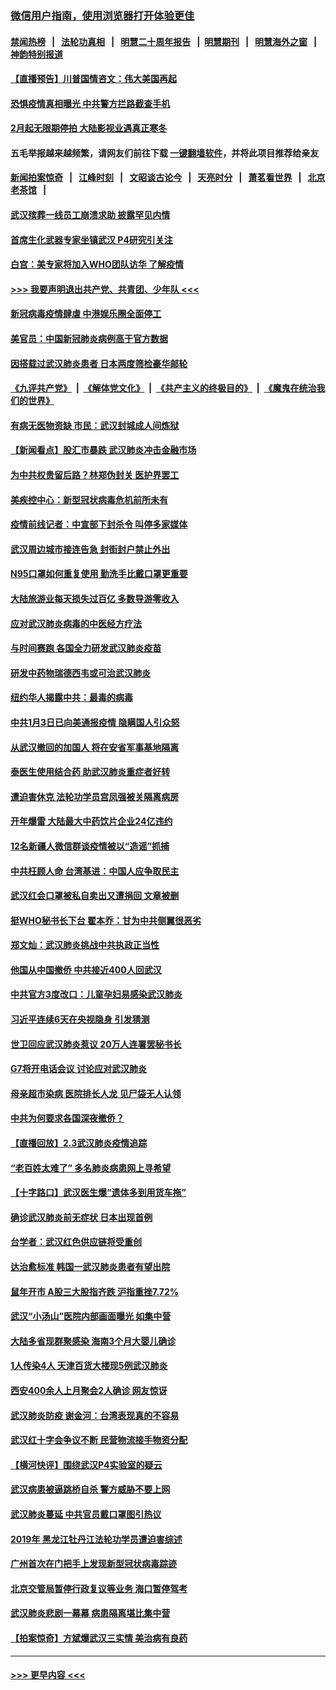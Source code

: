 ### [微信用户指南，使用浏览器打开体验更佳](https://github.com/gfw-breaker/banned-news1/blob/master/indexes/wechat-guide.md?t=0)
#### [禁闻热榜](热点新闻.md?t=0)  &nbsp;&nbsp;|&nbsp;&nbsp; [法轮功真相](https://github.com/gfw-breaker/truth/blob/master/README.md?t=0) &nbsp;&nbsp;|&nbsp;&nbsp; [明慧二十周年报告](https://github.com/gfw-breaker/mh-reports/blob/master/README.md?t=0) &nbsp;&nbsp;|&nbsp;&nbsp;[明慧期刊](https://github.com/gfw-breaker/mh-qikan) &nbsp;&nbsp;|&nbsp;&nbsp; [明慧海外之窗](https://github.com/gfw-breaker/mh-news/blob/master/README.md?t=0) &nbsp;&nbsp;|&nbsp;&nbsp; [神韵特别报道](https://github.com/gfw-breaker/mh-news/blob/master/shenyun.md?t=0)
#### [【直播预告】川普国情咨文：伟大美国再起](../pages/nsc413/n11842079.md?t=02040901) 
#### [恐惧疫情真相曝光 中共警方拦路截查手机](../pages/nsc413/n11842396.md?t=02040901) 
#### [2月起无限期停拍 大陆影视业遇真正寒冬](../pages/nsc413/n11842344.md?t=02040901) 
#### 五毛举报越来越频繁，请网友们前往下载 [一键翻墙软件](https://github.com/gfw-breaker/ssr-accounts)，并将此项目推荐给亲友
#### [新闻拍案惊奇](https://github.com/gfw-breaker/banned-news1/blob/master/pages/link4.md) &nbsp;&nbsp;|&nbsp;&nbsp; [江峰时刻](https://github.com/gfw-breaker/banned-news1/blob/master/pages/link4.md) &nbsp;&nbsp;|&nbsp;&nbsp; [文昭谈古论今](https://github.com/gfw-breaker/banned-news1/blob/master/pages/link4.md) &nbsp;&nbsp;|&nbsp;&nbsp; [天亮时分](https://github.com/gfw-breaker/banned-news1/blob/master/pages/link4.md) &nbsp;&nbsp;|&nbsp;&nbsp; [萧茗看世界](https://github.com/gfw-breaker/banned-news1/blob/master/pages/link4.md) &nbsp;&nbsp;|&nbsp;&nbsp; [北京老茶馆](https://github.com/gfw-breaker/banned-news1/blob/master/pages/link4.md) &nbsp;&nbsp;|&nbsp;&nbsp; 
#### [武汉殡葬一线员工崩溃求助 披露罕见内情](../pages/nsc413/n11842482.md?t=02040901) 
#### [首席生化武器专家坐镇武汉 P4研究引关注](../pages/nsc413/n11842412.md?t=02040901) 
#### [白宫：美专家将加入WHO团队访华 了解疫情](../pages/nsc413/n11842198.md?t=02040901) 
#### [>>> 我要声明退出共产党、共青团、少年队 <<<](https://github.com/begood0513/goodnews/blob/master/quit/letter.md) 
#### [新冠病毒疫情肆虐 中港娱乐圈全面停工](../pages/nsc413/n11842193.md?t=02040901) 
#### [美官员：中国新冠肺炎病例高于官方数据](../pages/nsc413/n11842452.md?t=02040901) 
#### [因搭载过武汉肺炎患者 日本两度筛检豪华邮轮](../pages/nsc413/n11842447.md?t=02040901) 
#### [《九评共产党》](https://github.com/begood0513/9ping.md/blob/master/README.md) &nbsp;|&nbsp; [《解体党文化》](../../../../jtdwh.md/blob/master/README.md)  &nbsp;|&nbsp; [《共产主义的终极目的》](../../../../gczydzjmd.md/blob/master/README.md) &nbsp;|&nbsp; [《魔鬼在统治我们的世界》](../../../../mgztzwmdsj.md/blob/master/README.md) 
#### [有病无医物资缺 市民：武汉封城成人间炼狱](../pages/nsc413/n11839878.md?t=02040901) 
#### [【新闻看点】股汇市暴跌 武汉肺炎冲击金融市场](../pages/nsc413/n11842216.md?t=02040901) 
#### [为中共权贵留后路？林郑伪封关 医护界罢工](../pages/nsc413/n11842359.md?t=02040901) 
#### [美疾控中心：新型冠状病毒危机前所未有](../pages/nsc413/n11842406.md?t=02040901) 
#### [疫情前线记者：中宣部下封杀令 叫停多家媒体](../pages/nsc413/n11842178.md?t=02040901) 
#### [武汉周边城市接连告急 封街封户禁止外出](../pages/nsc413/n11842277.md?t=02040901) 
#### [N95口罩如何重复使用 勤洗手比戴口罩更重要](../pages/nsc413/n11842236.md?t=02040901) 
#### [大陆旅游业每天损失过百亿 多数导游零收入](../pages/nsc413/n11842179.md?t=02040901) 
#### [应对武汉肺炎病毒的中医经方疗法](../pages/nsc413/n11842157.md?t=02040901) 
#### [与时间赛跑  各国全力研发武汉肺炎疫苗](../pages/nsc413/n11842149.md?t=02040901) 
#### [研发中药物瑞德西韦或可治武汉肺炎](../pages/nsc413/n11842100.md?t=02040901) 
#### [纽约华人揭露中共：最毒的病毒](../pages/nsc413/n11840631.md?t=02040901) 
#### [中共1月3日已向美通报疫情 隐瞒国人引众怒](../pages/nsc413/n11841978.md?t=02040901) 
#### [从武汉撤回的加国人 将在安省军事基地隔离](../pages/nsc413/n11840777.md?t=02040901) 
#### [泰医生使用结合药 助武汉肺炎重症者好转](../pages/nsc413/n11842096.md?t=02040901) 
#### [遭迫害休克 法轮功学员宫凤强被关隔离病房](../pages/nsc413/n11841492.md?t=02040901) 
#### [开年爆雷  大陆最大中药饮片企业24亿违约](../pages/nsc413/n11841904.md?t=02040901) 
#### [12名新疆人微信群谈疫情被以“造谣”抓捕](../pages/nsc413/n11839897.md?t=02040901) 
#### [中共枉顾人命 台湾基进：中国人应争取民主](../pages/nsc413/n11841532.md?t=02040901) 
#### [武汉红会口罩被私自卖出又遭捐回 文章被删](../pages/nsc413/n11841871.md?t=02040901) 
#### [挺WHO秘书长下台 翟本乔：甘为中共侧翼很恶劣](../pages/nsc413/n11841484.md?t=02040901) 
#### [郑文灿：武汉肺炎挑战中共执政正当性](../pages/nsc413/n11841537.md?t=02040901) 
#### [他国从中国撤侨 中共接近400人回武汉](../pages/nsc413/n11841290.md?t=02040901) 
#### [中共官方3度改口：儿童孕妇易感染武汉肺炎](../pages/nsc413/n11841631.md?t=02040901) 
#### [习近平连续6天在央视隐身 引发猜测](../pages/nsc413/n11841881.md?t=02040901) 
#### [世卫回应武汉肺炎惹议 20万人连署罢秘书长](../pages/nsc413/n11841664.md?t=02040901) 
#### [G7将开电话会议 讨论应对武汉肺炎](../pages/nsc413/n11841658.md?t=02040901) 
#### [母亲超市染病 医院排长人龙 见尸袋无人认领](../pages/nsc413/n11841762.md?t=02040901) 
#### [中共为何要求各国深夜撤侨？](../pages/nsc413/n11841731.md?t=02040901) 
#### [【直播回放】2.3武汉肺炎疫情追踪](../pages/nsc413/n11841577.md?t=02040901) 
#### [“老百姓太难了” 多名肺炎病患网上寻希望](../pages/nsc413/n11841565.md?t=02040901) 
#### [【十字路口】武汉医生爆“遗体多到用货车拖”](../pages/nsc413/n11840013.md?t=02040901) 
#### [确诊武汉肺炎前无症状 日本出现首例](../pages/nsc413/n11841567.md?t=02040901) 
#### [台学者：武汉红色供应链将受重创](../pages/nsc413/n11841596.md?t=02040901) 
#### [达治愈标准 韩国一武汉肺炎患者有望出院](../pages/nsc413/n11841523.md?t=02040901) 
#### [鼠年开市 A股三大股指齐跌 沪指重挫7.72%](../pages/nsc413/n11840461.md?t=02040901) 
#### [武汉“小汤山”医院内部画面曝光 如集中营](../pages/nsc413/n11841060.md?t=02040901) 
#### [大陆多省现群聚感染 海南3个月大婴儿确诊](../pages/nsc413/n11841274.md?t=02040901) 
#### [1人传染4人 天津百货大楼现5例武汉肺炎](../pages/nsc413/n11840677.md?t=02040901) 
#### [西安400余人上月聚会2人确诊 网友惊讶](../pages/nsc413/n11841178.md?t=02040901) 
#### [武汉肺炎防疫 谢金河：台湾表现真的不容易](../pages/nsc413/n11841120.md?t=02040901) 
#### [武汉红十字会争议不断 民营物流接手物资分配](../pages/nsc413/n11840733.md?t=02040901) 
#### [【横河快评】围绕武汉P4实验室的疑云](../pages/nsc413/n11840494.md?t=02040901) 
#### [武汉病患被逼跳桥自杀 警方威胁不要上网](../pages/nsc413/n11838521.md?t=02040901) 
#### [武汉肺炎蔓延 中共官员戴口罩图引热议](../pages/nsc413/n11840917.md?t=02040901) 
#### [2019年 黑龙江牡丹江法轮功学员遭迫害综述](../pages/nsc413/n11839335.md?t=02040901) 
#### [广州首次在门把手上发现新型冠状病毒踪迹](../pages/nsc413/n11840613.md?t=02040901) 
#### [北京交管局暂停行政复议等业务 海口暂停驾考](../pages/nsc413/n11840528.md?t=02040901) 
#### [武汉肺炎悲剧一幕幕 病患隔离堪比集中营](../pages/nsc413/n11838047.md?t=02040901) 
#### [【拍案惊奇】方斌爆武汉三实情 美治病有良药](../pages/nsc413/n11839984.md?t=02040901) 

----
#### [ >>> 更早内容 <<< ](../indexes/nsc413-earlier.md)

